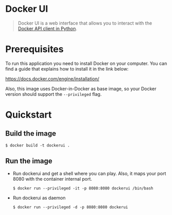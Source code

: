 # Docker UI
 
 > Docker UI is a web interface that allows you to interact with the [Docker API client in Python](https://github.com/docker/docker-py).
 
 # Prerequisites
 
 To run this application you need to install Docker on your computer. You can find a guide that explains how to install it in the link below:

 https://docs.docker.com/engine/installation/
 
 Also, this image uses Docker-in-Docker as base image, so your Docker version should support the `--privileged` flag.
 
 # Quickstart
 
 ## Build the image
 
 ```
 $ docker build -t dockerui .
 ```
 
 ## Run the image
 
* Run dockerui and get a shell where you can play. Also, it maps your port 8080 with the container internal port.
 
    ```
    $ docker run --privileged -it -p 8080:8080 dockerui /bin/bash
    ```
 
* Run dockerui as daemon
 
    ```
    $ docker run --privileged -d -p 8080:8080 dockerui
    ```
